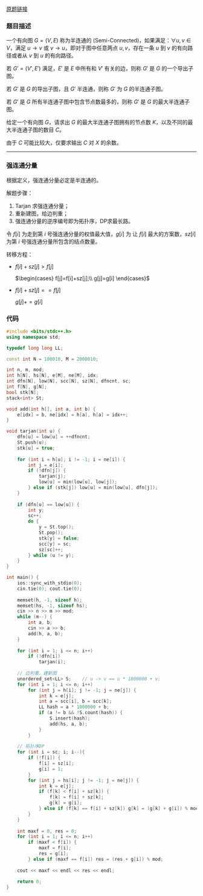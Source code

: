 [原题链接](https://www.acwing.com/problem/content/1177/)


### 题目描述
一个有向图 $G=(V,E)$ 称为半连通的 (Semi-Connected)，如果满足：$∀u,v∈V$，满足 $u→v$ 或 $v→u$，即对于图中任意两点 $u,v$，存在一条 $u$ 到 $v$ 的有向路径或者从 $v$ 到 $u$ 的有向路径。

若 $G′=(V′,E′)$ 满足，$E′$ 是 $E$ 中所有和 $V′$ 有关的边，则称 $G′$ 是 $G$ 的一个导出子图。

若 $G′$ 是 $G$ 的导出子图，且 $G′$ 半连通，则称 $G′$ 为 $G$ 的半连通子图。

若 $G′$ 是 $G$ 所有半连通子图中包含节点数最多的，则称 $G′$ 是 $G$ 的最大半连通子图。

给定一个有向图 $G$，请求出 $G$ 的最大半连通子图拥有的节点数 $K$，以及不同的最大半连通子图的数目 $C$。

由于 $C$ 可能比较大，仅要求输出 $C$ 对 $X$ 的余数。

---

### 强连通分量
根据定义，强连通分量必定是半连通的。

解题步骤：

1. Tarjan 求强连通分量；
2. 重新建图，给边判重；
3. 强连通分量的逆序编号即为拓扑序，DP求最长路。

令 $f[i]$ 为走到第 $i$ 号强连通分量的权值最大值，$g[i]$ 为 让 $f[i]$ 最大的方案数，$sz[i]$ 为第 $i$ 号强连通分量所包含的结点数量。

转移方程：

- $f[i]+sz[j]>f[j]$

    $\begin{cases}
    f[j]=f[i]+sz[j];\\
    g[j]=g[i]
    \end{cases}$
    
- $f[i]+sz[j]==f[j]$

    $g[j]+=g[i]$

### 代码
```cpp
#include <bits/stdc++.h>
using namespace std;

typedef long long LL;

const int N = 100010, M = 2000010;

int n, m, mod;
int h[N], hs[N], e[M], ne[M], idx;
int dfn[N], low[N], scc[N], sz[N], dfncnt, sc;
int f[N], g[N];
bool stk[N];
stack<int> St;

void add(int h[], int a, int b) {
    e[idx] = b, ne[idx] = h[a], h[a] = idx++;
}

void tarjan(int u) {
    dfn[u] = low[u] = ++dfncnt;
    St.push(u);
    stk[u] = true;
    
    for (int i = h[u]; i != -1; i = ne[i]) {
        int j = e[i];
        if (!dfn[j]) {
            tarjan(j);
            low[u] = min(low[u], low[j]);
        } else if (stk[j]) low[u] = min(low[u], dfn[j]);
    }
    
    if (dfn[u] == low[u]) {
        int y;
        sc++;
        do {
            y = St.top();
            St.pop();
            stk[y] = false;
            scc[y] = sc;
            sz[sc]++;
        } while (u != y);
    }
}

int main() {
    ios::sync_with_stdio(0);
    cin.tie(0); cout.tie(0);
    
    memset(h, -1, sizeof h);
    memset(hs, -1, sizeof hs);
    cin >> n >> m >> mod;
    while (m--) {
        int a, b;
        cin >> a >> b;
        add(h, a, b);
    }
    
    for (int i = 1; i <= n; i++)
        if (!dfn[i])
            tarjan(i);
            
    // 边判重，建新图
    unordered_set<LL> S;    // u -> v == u * 1000000 + v;
    for (int i = 1; i <= n; i++)
        for (int j = h[i]; j != -1; j = ne[j]) {
            int k = e[j];
            int a = scc[i], b = scc[k];
            LL hash = a * 1000000 + b;
            if (a != b && !S.count(hash)) {
                S.insert(hash);
                add(hs, a, b);
            }
        }
        
    // 拓扑序DP
    for (int i = sc; i; i--){
        if (!f[i]) {
            f[i] = sz[i];
            g[i] = 1;
        }
        for (int j = hs[i]; j != -1; j = ne[j]) {
            int k = e[j];
            if (f[k] < f[i] + sz[k]) {
                f[k] = f[i] + sz[k];
                g[k] = g[i];
            } else if (f[k] == f[i] + sz[k]) g[k] = (g[k] + g[i]) % mod;
        }
    }
        
    int maxf = 0, res = 0;
    for (int i = 1; i <= n; i++)
        if (maxf < f[i]) {
            maxf = f[i];
            res = g[i];
        } else if (maxf == f[i]) res = (res + g[i]) % mod;
    
    cout << maxf << endl << res << endl;
    
    return 0;
}
```